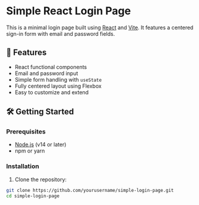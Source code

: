 # Simple React Login Page

This is a minimal login page built using [React](https://reactjs.org/) and [Vite](https://vitejs.dev/). It features a centered sign-in form with email and password fields.

## 🚀 Features

- React functional components
- Email and password input
- Simple form handling with `useState`
- Fully centered layout using Flexbox
- Easy to customize and extend

## 🛠️ Getting Started

### Prerequisites

- [Node.js](https://nodejs.org/) (v14 or later)
- npm or yarn

### Installation

1. Clone the repository:

```bash
git clone https://github.com/yourusername/simple-login-page.git
cd simple-login-page
